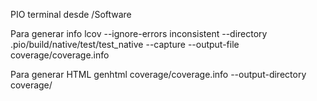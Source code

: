 PIO terminal desde /Software

Para generar info
lcov --ignore-errors inconsistent --directory .pio/build/native/test/test_native --capture --output-file coverage/coverage.info

Para generar HTML
genhtml coverage/coverage.info --output-directory coverage/